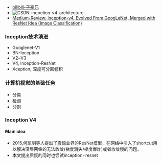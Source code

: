- [bilibili-子豪兄](https://www.bilibili.com/video/BV1r7411X7LC?p=7)
- ![CSDN-incpetion-v4-architecture](https://images2017.cnblogs.com/blog/853467/201712/853467-20171227215021394-1251296998.png)
- [Medium-Review: Inception-v4, Evolved From GoogLeNet, Merged with ResNet Idea (Image Classification)](https://towardsdatascience.com/review-inception-v4-evolved-from-googlenet-merged-with-resnet-idea-image-classification-5e8c339d18bc)

### Inception技术演进
- Googlenet-V1
- BN-Inception
- V2~V3
- V4, Inception-ResNet
- Xception, 深度可分离卷积

### 计算机视觉的基础任务
- 分类
- 检测
- 分割

### Inception V4
#### Main idea
- 2015,何凯明等人提出了震惊业界的ResNet模型，在网络中引入了shortcut用以解决深层网络的无法收敛(梯度消失/梯度爆炸)或者收敛慢的问题。
- 本文提出质疑的同时也尝试inception+resnet

